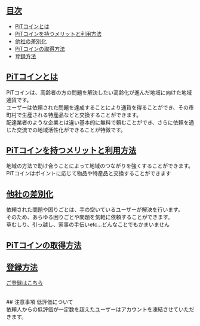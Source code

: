 ## <a href="#index">目次</a>
* [PiTコインとは](#anchor1)
* [PiTコインを持つメリットと利用方法](#anchor2)
* [他社の差別化](#anchor3)
* [PiTコインの取得方法](#anchor4)
* [登録方法](#anchor5)


<a id="#anchor1"></a>
## <a href="#anchor1">PiTコインとは</a> 
PiTコインは、高齢者の方の問題を解決したい高齢化が進んだ地域に向けた地域通貨です。<br>
ユーザーは依頼された問題を達成することにより通貨を得ることができ、その市町村で生産される特産品などと交換することができます。<br>
配達業者のような企業とは違い基本的に無料で頼むことができ、さらに依頼を通じた交流での地域活性化ができることが特徴です。

<a id="anchor2"></a>
## <a href="#anchor1">PiTコインを持つメリットと利用方法</a>  
地域の方法で助け合うことによって地域のつながりを強くすることができます。<br>
PiTコインはポイントに応じて物品や特産品と交換することができます<br>
<a id="anchor3"></a>
## <a href="#anchor2">他社の差別化</a>
依頼された問題や困りごとは、手の空いているユーザーが解決を行います。<br>
そのため、あらゆる困りごとや問題を気軽に依頼することができます。<br>
草むしり、引っ越し、家事の手伝いetc...どんなことでもかまいません<br>

<a id="anchor4"></a>
## <a href="#anchor2">PiTコインの取得方法</a>

<a id="anchor5"></a>
## <a href="#anchor2">登録方法</a>
[ご登録はこちら](https://16-2505-058-4.github.io/app/touroku)

<br>
## 注意事項
低評価について<br>
依頼人からの低評価が一定数を超えたユーザーはアカウントを凍結させていただきます。<br>
